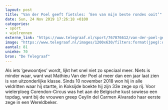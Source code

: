 ```yaml
---
layout: post
title: "Van der Poel geeft fietsles: ’Een van mijn beste rondes ooit’"
date: Sun, 24 Nov 2019 17:26:18 +0100
categories: 
- sport 
- wielrennen 
externe_link: "https://www.telegraaf.nl/sport/767076612/van-der-poel-geeft-fietsles-een-van-mijn-beste-rondes-ooit"
image: "https://www.telegraaf.nl/images/1200x630/filters:format(jpeg):quality(80)/cdn-kiosk-api.telegraaf.nl/4d02b5e6-0ee7-11ea-831d-02d2fb1aa1d7.jpg"
aantal: 81
unieke: 70
bron: "De Telegraaf"
---
```


<p class="intro">Als iets ’gewoontjes’ wordt, lijkt het snel niet zo speciaal meer. Niets is minder waar, want wat Mathieu Van der Poel al meer dan een jaar laat zien is van uitzonderlijke klasse. Sinds 10 november 2018 won hij in alle veldritten waar hij startte, in Koksijde boekte hij zijn 33e zege op rij. Voor wielerploeg Corendon-Circus was het aan de Belgische kust sowieso een topdag, want bij de vrouwen greep Ceylin del Carmen Alvarado haar eerste zege in een Wereldbeker.</p>
